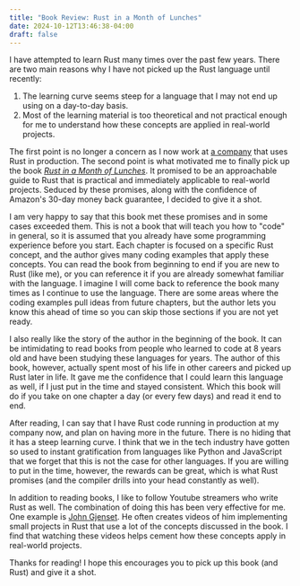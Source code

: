 ```yaml
---
title: "Book Review: Rust in a Month of Lunches"
date: 2024-10-12T13:46:38-04:00
draft: false
---
```


I have attempted to learn Rust many times over the past few years. There are two main reasons why I have not picked up the Rust language until recently:

1. The learning curve seems steep for a language that I may not end up using on a day-to-day basis.
2. Most of the learning material is too theoretical and not practical enough for me to understand how these concepts are applied in real-world projects.

The first point is no longer a concern as I now work at [a company](https://rogo.ai) that uses Rust in production. The second point is what motivated me to finally pick up the book [_Rust in a Month of Lunches_](https://www.amazon.com/Learn-Month-Lunches-David-MacLeod/dp/1633438236). It promised to be an approachable guide to Rust that is practical and immediately applicable to real-world projects. Seduced by these promises, along with the confidence of Amazon's 30-day money back guarantee, I decided to give it a shot.

I am very happy to say that this book met these promises and in some cases exceeded them. This is not a book that will teach you how to "code" in general, so it is assumed that you already have some programming experience before you start. Each chapter is focused on a specific Rust concept, and the author gives many coding examples that apply these concepts. You can read the book from beginning to end if you are new to Rust (like me), or you can reference it if you are already somewhat familiar with the language. I imagine I will come back to reference the book many times as I continue to use the language. There are some areas where the coding examples pull ideas from future chapters, but the author lets you know this ahead of time so you can skip those sections if you are not yet ready. 

I also really like the story of the author in the beginning of the book. It can be intimidating to read books from people who learned to code at 8 years old and have been studying these languages for years. The author of this book, however, actually spent most of his life in other careers and picked up Rust later in life. It gave me the confidence that I could learn this language as well, if I just put in the time and stayed consistent. Which this book will do if you take on one chapter a day (or every few days) and read it end to end.

After reading, I can say that I have Rust code running in production at my company now, and plan on having more in the future. There is no hiding that it has a steep learning curve. I think that we in the tech industry have gotten so used to instant gratification from languages like Python and JavaScript that we forget that this is not the case for other languages. If you are willing to put in the time, however, the rewards can be great, which is what Rust promises (and the compiler drills into your head constantly as well).

In addition to reading books, I like to follow Youtube streamers who write Rust as well. The combination of doing this has been very effective for me. One example is [John Gjenset](https://www.youtube.com/@jonhoo). He often creates videos of him implementing small projects in Rust that use a lot of the concepts discussed in the book. I find that watching these videos helps cement how these concepts apply in real-world projects.

Thanks for reading! I hope this encourages you to pick up this book (and Rust) and give it a shot.
